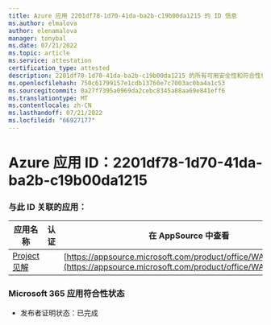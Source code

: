 ```yaml
---
title: Azure 应用 2201df78-1d70-41da-ba2b-c19b00da1215 的 ID 信息
ms.author: elmalova
author: elenamalova
manager: tonybal
ms.date: 07/21/2022
ms.topic: article
ms.service: attestation
certification_type: attested
description: 2201df78-1d70-41da-ba2b-c19b00da1215 的所有可用安全性和符合性信息。
ms.openlocfilehash: 750c61799157e1cdb13760e7c7003ac0ba4a1c53
ms.sourcegitcommit: 0a27f7395a0969da2cebc8345a88aa69e841eff6
ms.translationtype: MT
ms.contentlocale: zh-CN
ms.lasthandoff: 07/21/2022
ms.locfileid: "66927177"
---
```

# <a name="azure-app-id-2201df78-1d70-41da-ba2b-c19b00da1215"></a>Azure 应用 ID：2201df78-1d70-41da-ba2b-c19b00da1215


### <a name="apps-associated-with-this-id"></a>与此 ID 关联的应用：
| **应用名称** | **认证** | **在 AppSource 中查看** |
|--------------|---------------|-----------------------|
| [Project 见解](../forward/WA200003171.md) |  | [https://appsource.microsoft.com/product/office/WA200003171](https://appsource.microsoft.com/product/office/WA200003171) |

### <a name="microsoft-365-app-compliance-status"></a>Microsoft 365 应用符合性状态
- 发布者证明状态：已完成
